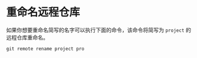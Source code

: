 # 重命名远程仓库

如果你想要重命名简写的名字可以执行下面的命令，该命令将简写为 `project` 的远程仓库重命名。

```shell
git remote rename project pro
```

